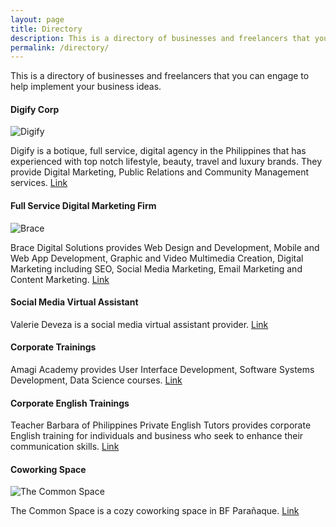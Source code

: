 ```yaml
---
layout: page
title: Directory
description: This is a directory of businesses and freelancers that you can engage to help implement your business ideas.
permalink: /directory/
---
```

This is a directory of businesses and freelancers that you can engage to help implement your business ideas.

#### Digify Corp

![Digify](http://digifycorp.com/wp-content/uploads/2016/12/logo.png)

Digify is a botique, full service, digital agency in the Philippines that has experienced with top notch lifestyle, beauty, travel and luxury brands. They provide Digital Marketing, Public Relations and Community Management services.
[Link](http://digifycorp.com)

#### Full Service Digital Marketing Firm

![Brace](http://www.bracedigitalsolutions.com/wp-content/uploads/2018/02/logo-re-upload.png)

Brace Digital Solutions provides Web Design and Development, Mobile and Web App Development, Graphic and Video Multimedia Creation, Digital Marketing including SEO, Social Media Marketing, Email Marketing and Content Marketing.
[Link](http://www.bracedigitalsolutions.com/)


#### Social Media Virtual Assistant

Valerie Deveza is a social media virtual assistant provider.
[Link](http://valeriedeveza.com/hire-virtual-assistant/)

#### Corporate Trainings

Amagi Academy provides User Interface Development, Software Systems Development, Data Science courses.
[Link](http://amagiacademy.com/)

#### Corporate English Trainings

Teacher Barbara of Philippines Private English Tutors provides corporate English training for individuals and business who seek to enhance their communication skills.
[Link](http://philippinesprivateenglishtutors.com/)


#### Coworking Space

![The Common Space](https://static.wixstatic.com/media/35ba81_9cb9fe00a688464f8d2d51b0a3927480~mv2.png/v1/fill/w_281,h_61,al_c,usm_0.66_1.00_0.01/35ba81_9cb9fe00a688464f8d2d51b0a3927480~mv2.png)

The Common Space is a cozy coworking space in BF Parañaque.
[Link](https://philippineislandliving.com/common-space)